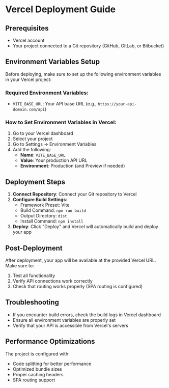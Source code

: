 # Vercel Deployment Guide

## Prerequisites
- Vercel account
- Your project connected to a Git repository (GitHub, GitLab, or Bitbucket)

## Environment Variables Setup

Before deploying, make sure to set up the following environment variables in your Vercel project:

### Required Environment Variables:
- `VITE_BASE_URL`: Your API base URL (e.g., `https://your-api-domain.com/api`)

### How to Set Environment Variables in Vercel:
1. Go to your Vercel dashboard
2. Select your project
3. Go to Settings → Environment Variables
4. Add the following:
   - **Name**: `VITE_BASE_URL`
   - **Value**: Your production API URL
   - **Environment**: Production (and Preview if needed)

## Deployment Steps

1. **Connect Repository**: Connect your Git repository to Vercel
2. **Configure Build Settings**:
   - Framework Preset: Vite
   - Build Command: `npm run build`
   - Output Directory: `dist`
   - Install Command: `npm install`
3. **Deploy**: Click "Deploy" and Vercel will automatically build and deploy your app

## Post-Deployment

After deployment, your app will be available at the provided Vercel URL. Make sure to:
1. Test all functionality
2. Verify API connections work correctly
3. Check that routing works properly (SPA routing is configured)

## Troubleshooting

- If you encounter build errors, check the build logs in Vercel dashboard
- Ensure all environment variables are properly set
- Verify that your API is accessible from Vercel's servers

## Performance Optimizations

The project is configured with:
- Code splitting for better performance
- Optimized bundle sizes
- Proper caching headers
- SPA routing support
